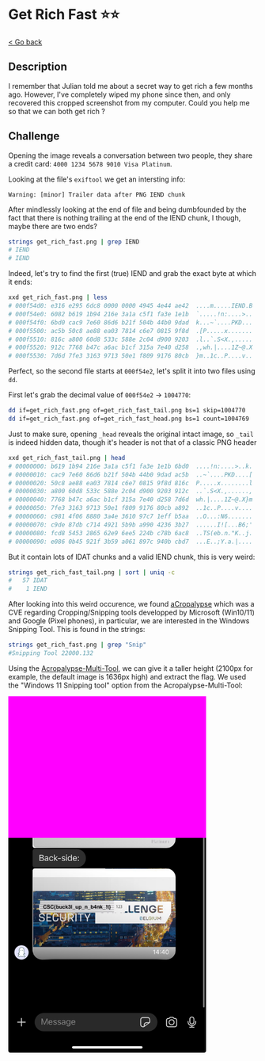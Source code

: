 # Get Rich Fast ⭐⭐

[< Go back](../../README.md)

## Description

I remember that Julian told me about a secret way to get rich a few months ago.
However, I've completely wiped my phone since then, and only recovered this cropped screenshot from my computer.
Could you help me so that we can both get rich ?

## Challenge

Opening the image reveals a conversation between two people, they share a credit card: `4000 1234 5678 9010 Visa Platinum`.

Looking at the file's `exiftool` we get an intersting info:

```
Warning: [minor] Trailer data after PNG IEND chunk
```

After mindlessly looking at the end of file and being dumbfounded by the fact that there is nothing trailing at the end of the IEND chunk, I though, maybe there are two ends?

```bash
strings get_rich_fast.png | grep IEND
# IEND
# IEND
```

Indeed, let's try to find the first (true) IEND and grab the exact byte at which it ends:

```bash
xxd get_rich_fast.png | less
# 000f54d0: e316 e295 6dc8 0000 0000 4945 4e44 ae42  ....m.....IEND.B
# 000f54e0: 6082 b619 1b94 216e 3a1a c5f1 fa3e 1e1b  `.....!n:....>..
# 000f54f0: 6bd0 cac9 7e60 86d6 b21f 504b 44b0 9dad  k...~`....PKD...
# 000f5500: ac5b 50c8 ae88 ea03 7814 c6e7 0815 9f8d  .[P.....x.......
# 000f5510: 816c a800 60d8 533c 588e 2c04 d900 9203  .l..`.S<X.,.....
# 000f5520: 912c 7768 b47c a6ac b1cf 315a 7e40 d258  .,wh.|....1Z~@.X
# 000f5530: 7d6d 7fe3 3163 9713 50e1 f809 9176 80cb  }m..1c..P....v..
```

Perfect, so the second file starts at `000f54e2`, let's split it into two files using `dd`.

First let's grab the decimal value of `000f54e2` -> `1004770`:

```bash
dd if=get_rich_fast.png of=get_rich_fast_tail.png bs=1 skip=1004770
dd if=get_rich_fast.png of=get_rich_fast_head.png bs=1 count=1004769
```

Just to make sure, opening `_head` reveals the original intact image, so `_tail` is indeed hidden data, though it's header is not that of a classic PNG header

```bash
xxd get_rich_fast_tail.png | head
# 00000000: b619 1b94 216e 3a1a c5f1 fa3e 1e1b 6bd0  ....!n:....>..k.
# 00000010: cac9 7e60 86d6 b21f 504b 44b0 9dad ac5b  ..~`....PKD....[
# 00000020: 50c8 ae88 ea03 7814 c6e7 0815 9f8d 816c  P.....x........l
# 00000030: a800 60d8 533c 588e 2c04 d900 9203 912c  ..`.S<X.,......,
# 00000040: 7768 b47c a6ac b1cf 315a 7e40 d258 7d6d  wh.|....1Z~@.X}m
# 00000050: 7fe3 3163 9713 50e1 f809 9176 80cb a892  ..1c..P....v....
# 00000060: c981 4f06 8880 3a4e 3610 97c7 1eff b5aa  ..O...:N6.......
# 00000070: c9de 87db c714 4921 5b9b a990 4236 3b27  ......I![...B6;'
# 00000080: fcd8 5453 2865 62e9 6ee5 224b c78b 6ac8  ..TS(eb.n."K..j.
# 00000090: e086 0b45 921f 3b59 a061 897c 940b cbd7  ...E..;Y.a.|....
```

But it contain lots of IDAT chunks and a valid IEND chunk, this is very weird:

```bash
strings get_rich_fast_tail.png | sort | uniq -c
#   57 IDAT
#    1 IEND
```

After looking into this weird occurence, we found [aCropalypse](https://www.wikiwand.com/en/ACropalypse) which was a CVE regarding Cropping/Snipping tools developped by Microsoft (Win10/11) and Google (Pixel phones), in particular, we are interested in the Windows Snipping Tool. This is found in the strings:

```bash
strings get_rich_fast.png | grep "Snip"
#Snipping Tool 22000.132
```

Using the [Acropalypse-Multi-Tool](https://github.com/frankthetank-music/Acropalypse-Multi-Tool), we can give it a taller height (2100px for example, the default image is 1636px high) and extract the flag. We used the "Windows 11 Snipping tool" option from the Acropalypse-Multi-Tool:

<img src="./get_rich_fast_recovered.png" alt="get_rich_fast_recovered" width="400px">
